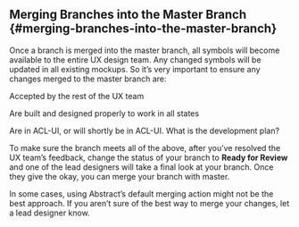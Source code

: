 ## Merging Branches into the Master Branch {#merging-branches-into-the-master-branch}

Once a branch is merged into the master branch, all symbols will become available to the entire UX design team. Any changed symbols will be updated in all existing mockups. So it’s very important to ensure any changes merged to the master branch are:

Accepted by the rest of the UX team

Are built and designed properly to work in all states

Are in ACL-UI, or will shortly be in ACL-UI. What is the development plan?

To make sure the branch meets all of the above, after you’ve resolved the UX team’s feedback, change the status of your branch to **Ready for Review** and one of the lead designers will take a final look at your branch. Once they give the okay, you can merge your branch with master. 

In some cases, using Abstract’s default merging action might not be the best approach. If you aren’t sure of the best way to merge your changes, let a lead designer know.